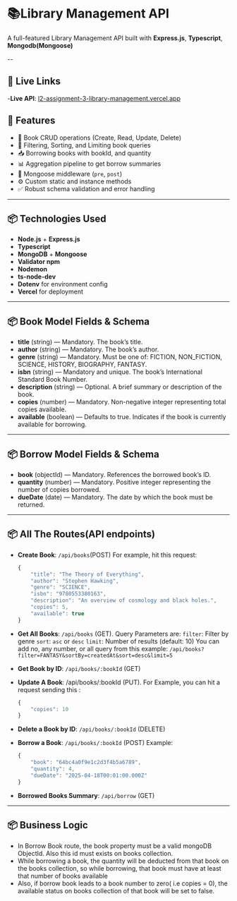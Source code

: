 
# 📚Library Management API
A full-featured Library Management API built with **Express.js**, **Typescript**, **Mongodb(Mongoose)**

--

## 🔗 Live Links

-**Live API**: [l2-assignment-3-library-management.vercel.app](https://l2-assignment-3-library-management.vercel.app/)



## 🚀 Features

- 📙 Book CRUD operations (Create, Read, Update, Delete)
- 🔎 Filtering, Sorting, and Limiting book queries
- 📥 Borrowing books with bookId, and quantity
- 📊 Aggregation pipeline to get borrow summaries
- 🧠 Mongoose middleware (`pre`, `post`)
- ⚙️ Custom static and instance methods
- ✅ Robust schema validation and error handling


---

## 📦 Technologies Used

- **Node.js** + **Express.js**
- **Typescript**
- **MongoDB** + **Mongoose**
- **Validator npm**
- **Nodemon**
- **ts-node-dev**
- **Dotenv** for environment config
- **Vercel** for deployment


---


## 📦 Book Model Fields & Schema

- **title** (string) — Mandatory. The book’s title.
- **author** (string) — Mandatory. The book’s author.
- **genre** (string) — Mandatory. Must be one of: FICTION, NON_FICTION, SCIENCE, HISTORY, BIOGRAPHY, FANTASY.
- **isbn** (string) — Mandatory and unique. The book’s International Standard Book Number.
- **description** (string) — Optional. A brief summary or description of the book.
- **copies** (number) — Mandatory. Non-negative integer representing total copies available.
- **available** (boolean) — Defaults to true. Indicates if the book is currently available for borrowing.


---


## 📦 Borrow Model Fields & Schema

- **book** (objectId) — Mandatory. References the borrowed book’s ID.
- **quantity** (number) — Mandatory. Positive integer representing the number of copies borrowed.
- **dueDate** (date) — Mandatory. The date by which the book must be returned.


---


## 📦 All The Routes(API endpoints)

- **Create Book**: `/api/books`(POST)
    For example, hit this request: 
    ```ts 
    {
        "title": "The Theory of Everything",
        "author": "Stephen Hawking",
        "genre": "SCIENCE",
        "isbn": "9780553380163",
        "description": "An overview of cosmology and black holes.",
        "copies": 5,
        "available": true
    }
- **Get All Books**: `/api/books` (GET). Query Parameters are: 
    `filter`: Filter by genre
    `sort`: `asc` or `desc`
    `limit`: Number of results (default: 10)
    You can add no, any number, or all query from this example: `/api/books?filter=FANTASY&sortBy=createdAt&sort=desc&limit=5` 
- **Get Book by ID**: `/api/books/:bookId` (GET)
- **Update A Book**: /api/books/:bookId (PUT). For Example, you  can hit  a request sending this : 

    ```ts 
    {
        "copies": 10
    }
- **Delete a Book by ID**: `/api/books/:bookId` (DELETE)
- **Borrow a Book**: `/api/books/:bookId` (POST)
    Example: 
    ```ts 
    {
        "book": "64bc4a0f9e1c2d3f4b5a6789",
        "quantity": 4,
        "dueDate": "2025-04-18T00:01:00.000Z"
    }
- **Borrowed Books Summary**: `/api/borrow` (GET)


---


## 📦 Business Logic

- In Borrow Book route, the book property must be a valid mongoDB ObjectId. Also this id must exists on books collection.
- While borrowing a book, the quantity will be deducted from that book on the books collection, so while borrowing, that book must have at least that number of books available
- Also, if borrow book leads to a book number to zero( i.e copies = 0), the available status on books collection of that book will be set to false. 






